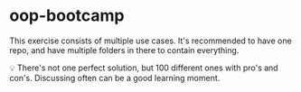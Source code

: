 # oop-bootcamp
This exercise consists of multiple use cases. It's recommended to have one repo, and have multiple folders in there to contain everything. 

💡 There's not one perfect solution, but 100 different ones with pro's and con's. Discussing often can be a good learning moment.

